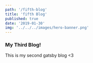 ```yaml
---
path: '/fifth-blog'
title: 'fifth Blog'
published: true
date: '2019-01-30'
img: '../../../images/hero-banner.png'
---
```


### My Third Blog!

This is my second gatsby blog <3
